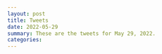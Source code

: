 ```yaml
---
layout: post
title: Tweets
date: 2022-05-29
summary: These are the tweets for May 29, 2022.
categories:
---
```


